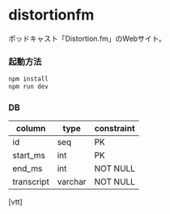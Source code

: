 # distortionfm
ポッドキャスト「Distortion.fm」のWebサイト。

### 起動方法
```sh
npm install
npm run dev
```

### DB
|column|type|constraint|
|--|--|--|
|id|seq|PK|
|start_ms|int|PK|
|end_ms|int|NOT NULL|
|transcript|varchar|NOT NULL|
[vtt]